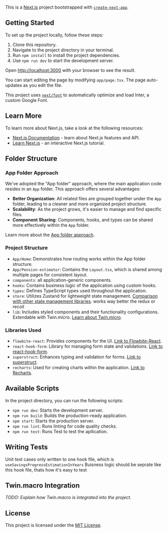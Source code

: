 This is a [Next.js](https://nextjs.org/) project bootstrapped with [`create-next-app`](https://github.com/vercel/next.js/tree/canary/packages/create-next-app).

## Getting Started

To set up the project locally, follow these steps:

1. Clone this repository.
2. Navigate to the project directory in your terminal.
3. Run `npm install` to install the project dependencies.
4. Use `npm run dev` to start the development server.

Open [http://localhost:3000](http://localhost:3000) with your browser to see the result.

You can start editing the page by modifying `app/page.tsx`. The page auto-updates as you edit the file.

This project uses [`next/font`](https://nextjs.org/docs/basic-features/font-optimization) to automatically optimize and load Inter, a custom Google Font.

## Learn More

To learn more about Next.js, take a look at the following resources:

- [Next.js Documentation](https://nextjs.org/docs) - learn about Next.js features and API.
- [Learn Next.js](https://nextjs.org/learn) - an interactive Next.js tutorial.

## Folder Structure

### App Folder Approach

We've adopted the "App folder" approach, where the main application code resides in an `App` folder. This approach offers several advantages:

- **Better Organization**: All related files are grouped together under the `App` folder, leading to a cleaner and more organized project structure.
- **Scalability**: As the project grows, it's easier to manage and find specific files.
- **Component Sharing**: Components, hooks, and types can be shared more effectively within the `App` folder.

Learn more about the [App folder approach](https://nextjs.org/docs/app/building-your-application/routing).

### Project Structure

- `App/Home`: Demonstrates how routing works within the App folder structure.
- `App/Pension-estimator`: Contains the `Layout.tsx`, which is shared among multiple pages for consistent layout.
- `components`: all application-generic components.
- `hooks`: Contains business logic of the application using custom hooks.
- `types`: Defines TypeScript types used throughout the application.
- `store`: Utilizes Zustand for lightweight state management. [Comparison with other state management libraries](https://www.npmjs.com/package/zustand). works way better the redux or recoil
- `lib`: Includes styled components and their functionality configurations. Extendable with Twin.micro. [Learn about Twin.micro](https://link-to-twin-micro).

### Libraries Used

- `flowbite-react`: Provides components for the UI. [Link to Flowbite-React](https://www.flowbite-react.com/).
- `react-hook-form`: Library for managing form state and validations. [Link to react-hook-form](https://react-hook-form.com/).
- `superstruct`: Enhances typing and validation for forms. [Link to superstruct](https://docs.superstructjs.org/).
- `recharts`: Used for creating charts within the application. [Link to Recharts](https://recharts.org/en-US).

## Available Scripts

In the project directory, you can run the following scripts:

- `npm run dev`: Starts the development server.
- `npm run build`: Builds the production-ready application.
- `npm start`: Starts the production server.
- `npm run lint`: Runs linting for code quality checks.
- `npm run test`: Runs Test to test the apllication.

## Writing Tests

Unit test cases only written to one hook file, which is `useSavingsProgressEstimationInYears`
Buisness logic should be seprate like this hook file, thats how it's easy to test

## Twin.macro Integration

_TODO: Explain how Twin.macro is integrated into the project._

## License

This project is licensed under the [MIT License](LICENSE).
